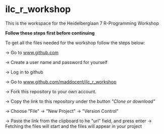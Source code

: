 # ilc_r_workshop

This is the workspace for the Heidelberglaan 7 R-Programming Workshop

**Follow these steps first before continuing**

To get all the files needed for the workshop follow the steps below:

 -> Go to www.github.com

 -> Create a user name and password for yourself

 -> Log in to github

 -> Go to www.github.com/maddocent/ilc_r_workshop
 
 -> Fork this repository to your own account. 

 -> Copy the link to this repository under the button _"Clone or download"_ 
 
 -> Choose "File" -> "New Project" -> "Version Control"
 
 -> Paste the link from the clipboard to he "url" field, and press enter 
 -> Fetching the files will start and the files will appear in your project
